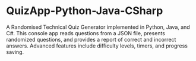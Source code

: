 # QuizApp-Python-Java-CSharp
A Randomised Technical Quiz Generator implemented in Python, Java, and C#. This console app reads questions from a JSON file, presents randomized questions, and provides a report of correct and incorrect answers. Advanced features include difficulty levels, timers, and progress saving.
